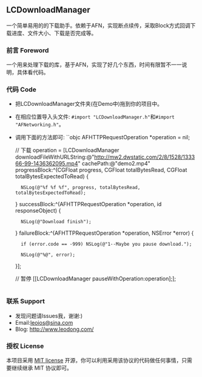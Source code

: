 ## LCDownloadManager
一个简单易用的的下载助手。依赖于AFN，实现断点续传，采取Block方式回调下载进度、文件大小、下载是否完成等。


### 前言 Foreword
一个用来处理下载的库，基于AFN，实现了好几个东西，时间有限暂不一一说明，具体看代码。


### 代码 Code
* 把LCDownloadManager文件夹(在Demo中)拖到你的项目中。
* 在相应位置导入头文件: `#import "LCDownloadManager.h"`和`#import "AFNetworking.h"`。
* 调用下面的方法即可:
    ``objc
    AFHTTPRequestOperation *operation = nil;
    
    // 下载
    operation = [LCDownloadManager downloadFileWithURLString:@"http://mw2.dwstatic.com/2/8/1528/133366-99-1436362095.mp4" cachePath:@"demo2.mp4" progressBlock:^(CGFloat progress, CGFloat totalBytesRead, CGFloat totalBytesExpectedToRead) {
        
        NSLog(@"%f %f %f", progress, totalBytesRead, totalBytesExpectedToRead);
        
    } successBlock:^(AFHTTPRequestOperation *operation, id responseObject) {
        
        NSLog(@"Download finish");
        
    } failureBlock:^(AFHTTPRequestOperation *operation, NSError *error) {
        
        if (error.code == -999) NSLog(@"1--Maybe you pause download.");
        
        NSLog(@"%@", error);
    }];
    
    // 暂停
    [[LCDownloadManager pauseWithOperation:operation];];
    ````

### 联系 Support
* 发现问题请lssues我，谢谢:)
* Email:leoios@sina.com
* Blog: http://www.leodong.com/


### 授权 License
本项目采用 [MIT license](http://opensource.org/licenses/MIT) 开源，你可以利用采用该协议的代码做任何事情，只需要继续继承 MIT 协议即可。
